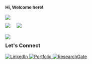 <h3><small>Hi, Welcome here!</small></h3>
<p style="margin-bottom: 10px;">
  <img src="https://readme-typing-svg.herokuapp.com?font=Fira+Code&size=14&pause=1000&color=00CFFF&center=false&vCenter=false&width=350&lines=Trying+to+learn+everyday;Computer+science+cooked+me" />
</p>

<!-- GitHub Stats Side by Side -->
<div style="display: flex; gap: 20px;">
  <img src="https://github-readme-stats.vercel.app/api?username=ImamHasnat&show_icons=true&theme=radical&count_private=true" loading="lazy" />
  <!-- For long horizontal language list -->
  <img src="https://github-readme-stats.vercel.app/api/top-langs/?username=ImamHasnat&layout=compact&theme=radical&langs_count=10" style="display: flex; flex-wrap: nowrap;" loading="lazy" />
</div>

<!-- GitHub Contribution Calendar -->
<div style="margin-top: 20px;">
  <img src="https://github-readme-streak-stats.herokuapp.com/?user=ImamHasnat&theme=radical" loading="lazy" />
</div>

<h3 style="margin-top: 10px;">Let's Connect</h3>

<p>
  <a href="https://linkedin.com/in/yourprofile" target="_blank">
    <img src="https://img.shields.io/badge/LinkedIn-0077B5?style=flat&logo=linkedin&logoColor=white" alt="LinkedIn" />
  </a>
  <a href="https://imammam070.my.canva.site/1" target="_blank">
    <img src="https://img.shields.io/badge/Portfolio-FF5722?style=flat&logo=google-chrome&logoColor=white" alt="Portfolio" />
  </a>
  <a href="https://www.researchgate.net/profile/yourprofile" target="_blank">
    <img src="https://img.shields.io/badge/ResearchGate-00CC66?style=flat&logo=researchgate&logoColor=white" alt="ResearchGate" />
  </a>
</p>
